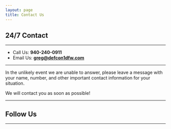 ```yaml
---
layout: page
title: Contact Us
---
```


## 24/7 Contact
---
- Call Us: <strong>940-240-0911</strong>
- Email Us: <strong><a href="mailto:greg@defcon1dfw.com">greg@defcon1dfw.com</a></strong>

---

In the unlikely event we are unable to answer, please leave a message with your name, number, and other important contact information for your situation.

We will contact you as soon as possible!

---

## Follow Us

<a href="https://facebook.com/{{ site.facebookUser }}"><span class="bi-facebook m-2" style="font-size: 4rem;"></span></a>
<a href="https://twitter.com/{{ site.xUser }}"><span class="bi-twitter-x m-2" style="font-size: 4rem;"></span></a>
<a href="https://instagram.com/{{ site.instagramUser }}"><span class="bi-instagram m-2" style="font-size: 4rem;"></span></a>
<a href="https://www.linkedin.com/company/{{ site.linkedinUser }}"><span class="bi-linkedin m-2" style="font-size: 4rem;"></span></a>

---

